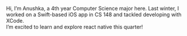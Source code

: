 Hi, I’m Anushka,  a 4th year Computer Science major here. 
Last winter, I worked on a Swift-based iOS app in CS 148 and tackled developing with XCode.  
I’m excited to learn and explore react native this quarter! 
